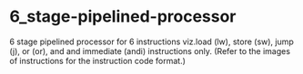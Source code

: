 # 6_stage-pipelined-processor
6 stage pipelined processor for 6 instructions viz.load (lw), store (sw), jump (j), or (or), and and immediate (andi) instructions only. (Refer to the images of instructions for the instruction code format.)
